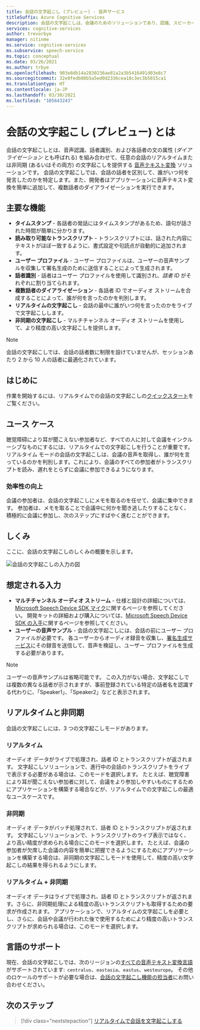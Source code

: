 ```yaml
---
title: 会話の文字起こし (プレビュー) - 音声サービス
titleSuffix: Azure Cognitive Services
description: 会話の文字起こしは、会議のためのソリューションであり、認識、スピーカー ID、ダイアライゼーションを組み合わせて、会話の文字起こしが提供されます。
services: cognitive-services
author: trevorbye
manager: nitinme
ms.service: cognitive-services
ms.subservice: speech-service
ms.topic: conceptual
ms.date: 03/26/2021
ms.author: trbye
ms.openlocfilehash: 903e8db14a2830236ae81a2a3b5416491d03e8c7
ms.sourcegitcommit: 32e0fedb80b5a5ed0d2336cea18c3ec3b5015ca1
ms.translationtype: HT
ms.contentlocale: ja-JP
ms.lasthandoff: 03/30/2021
ms.locfileid: "105643243"
---
```

# <a name="what-is-conversation-transcription-preview"></a>会話の文字起こし (プレビュー) とは

会話の文字起こしとは、音声認識、話者識別、および各話者の文の属性 (_ダイアライゼーション_ とも呼ばれる) を組み合わせて、任意の会話のリアルタイムまたは非同期 (あるいはその両方) の文字起こしを提供する [音声テキスト変換](speech-to-text.md) ソリューションです。 会話の文字起こしでは、会話の話者を区別して、誰がいつ何を発言したのかを特定します。また、開発者はアプリケーションに音声テキスト変換を簡単に追加して、複数話者のダイアライゼーションを実行できます。

## <a name="key-features"></a>主要な機能

- **タイムスタンプ** - 各話者の発話にはタイムスタンプがあるため、語句が話された時間が簡単に分かります。
- **読み取り可能なトランスクリプト** - トランスクリプトには、話された内容にテキストがほぼ一致するように、書式設定や句読点が自動的に追加されます。
- **ユーザー プロファイル** - ユーザー プロファイルは、ユーザーの音声サンプルを収集して署名生成のために送信することによって生成されます。
- **話者識別** - 話者はユーザー プロファイルを使用して識別され、_話者 ID_ がそれぞれに割り当てられます。
- **複数話者のダイアライゼーション** - 各話者 ID でオーディオ ストリームを合成することによって、誰が何を言ったのかを判別します。
- **リアルタイムの文字起こし** - 会話の最中に誰がいつ何を言ったのかをライブで文字起こしします。
- **非同期の文字起こし** - マルチチャンネル オーディオ ストリームを使用して、より精度の高い文字起こしを提供します。

> [!NOTE]
> 会話の文字起こしでは、会話の話者数に制限を設けていませんが、セッションあたり 2 から 10 人の話者に最適化されています。

## <a name="get-started"></a>はじめに

作業を開始するには、リアルタイムでの会話の文字起こしの[クイックスタート](how-to-use-conversation-transcription.md)をご覧ください。

## <a name="use-cases"></a>ユース ケース

聴覚障碍により耳が聞こえない参加者など、すべての人に対して会議をインクルーシブなものにするには、リアルタイムでの文字起こしを行うことが重要です。 リアルタイム モードの会話の文字起こしは、会議の音声を取得し、誰が何を言っているのかを判別します。これにより、会議のすべての参加者がトランスクリプトを読み、遅れをとらずに会議に参加できるようになります。

### <a name="improved-efficiency"></a>効率性の向上

会議の参加者は、会話の文字起こしにメモを取るのを任せて、会議に集中できます。 参加者は、メモを取ることで会議中に何かを聞き逃したりすることなく、積極的に会議に参加し、次のステップにすばやく進むことができます。

## <a name="how-it-works"></a>しくみ

ここに、会話の文字起こしのしくみの概要を示します。

![会話の文字起こしの入力の図](media/scenarios/conversation-transcription-service.png)

## <a name="expected-inputs"></a>想定される入力

- **マルチチャンネル オーディオ ストリーム** - 仕様と設計の詳細については、[Microsoft Speech Device SDK マイク](./speech-devices-sdk-microphone.md)に関するページを参照してください。 開発キットの詳細および購入については、[Microsoft Speech Device SDK の入手](./get-speech-devices-sdk.md)に関するページを参照してください。
- **ユーザーの音声サンプル** - 会話の文字起こしには、会話の前にユーザー プロファイルが必要です。 各ユーザーからオーディオ録音を収集し、[署名生成サービス](https://aka.ms/cts/signaturegenservice)にその録音を送信して、音声を検証し、ユーザー プロファイルを生成する必要があります。

> [!NOTE]
> ユーザーの音声サンプルは省略可能です。 この入力がない場合、文字起こしでは複数の異なる話者が示されますが、事前登録されている特定の話者名を認識する代わりに、「Speaker1」、「Speaker2」などと表示されます。


## <a name="real-time-vs-asynchronous"></a>リアルタイムと非同期

会話の文字起こしには、3 つの文字起こしモードがあります。

### <a name="real-time"></a>リアルタイム

オーディオ データがライブで処理され、話者 ID とトランスクリプトが返されます。 文字起こしソリューションで、進行中の会話のトランスクリプトをライブで表示する必要がある場合は、このモードを選択します。 たとえば、聴覚障害により耳が聞こえない参加者に対して、会議をより参加しやすいものにするためにアプリケーションを構築する場合などが、リアルタイムでの文字起こしの最適なユースケースです。

### <a name="asynchronous"></a>非同期

オーディオ データがバッチ処理されて、話者 ID とトランスクリプトが返されます。 文字起こしソリューションで、トランスクリプトのライブ表示ではなく、より高い精度が求められる場合にこのモードを選択します。 たとえば、会議の参加者が欠席した会議の内容を簡単に把握できるようにするためにアプリケーションを構築する場合は、非同期の文字起こしモードを使用して、精度の高い文字起こしの結果を得られるようにします。

### <a name="real-time-plus-asynchronous"></a>リアルタイム + 非同期

オーディオ データはライブで処理され、話者 ID とトランスクリプトが返されます。さらに、非同期処理による精度の高いトランスクリプトも取得するための要求が作成されます。 アプリケーションで、リアルタイムの文字起こしを必要とし、さらに、会話や会議が行われた後で使用するためにより精度の高いトランスクリプトが求められる場合は、このモードを選択します。

## <a name="language-support"></a>言語のサポート

現在、会話の文字起こしでは、次のリージョンの[すべての音声テキスト変換言語](language-support.md#speech-to-text)がサポートされています:  `centralus`、`eastasia`、`eastus`、`westeurope`。 その他のロケールのサポートが必要な場合は、[会話の文字起こし機能の担当者](mailto:CTSFeatureCrew@microsoft.com)にお問い合わせください。

## <a name="next-steps"></a>次のステップ

> [!div class="nextstepaction"]
> [リアルタイムで会話を文字起こしする](how-to-use-conversation-transcription.md)
